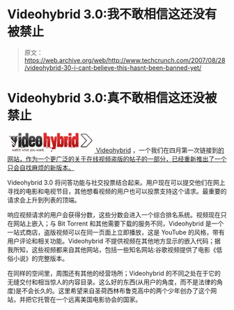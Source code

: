 # Videohybrid 3.0:我不敢相信这还没有被禁止

> 原文：<https://web.archive.org/web/http://www.techcrunch.com/2007/08/28/videohybrid-30-i-cant-believe-this-hasnt-been-banned-yet/>

# Videohybrid 3.0:真不敢相信这还没被禁止

[![videohybrid.jpg](img/a3adeb414a05fb6fd84803e7f8c3941e.png) ](https://web.archive.org/web/20220701012434/http://www.crunchbase.com/company/videohybrid) [Videohybrid](https://web.archive.org/web/20220701012434/http://www.crunchbase.com/company/videohybrid) ，一个我们在四月第一次链接到[的网站，作为一个更广泛的关于在线视频盗版的帖子的一部分，已经重新推出了一个只会自找麻烦的新版本。](https://web.archive.org/web/20220701012434/http://www.beta.techcrunch.com/2007/04/04/forget-youtube-go-to-these-sites-if-you-want-hard-core-copyright-infringing-content/)

Videohybrid 3.0 将问答功能与社交投票结合起来。用户现在可以提交他们在网上寻找的电影和电视节目，其他想看视频的用户也可以投票支持这个请求。最重要的请求会上升到列表的顶端。

响应视频请求的用户会获得分数，这些分数会进入一个综合排名系统。视频现在只在网站上嵌入；与 Bit Torrent 和其他需要下载的服务不同，Videohybrid 是一个一站式商店，盗版视频可以在同一页面上立即播放，这是 YouTube 的风格，带有用户评论和相关功能。Videohybrid 不提供视频在其他地方显示的嵌入代码；据我所知，这些视频都来自其他网站，包括一些知名网站:谷歌视频提供了电影《低俗小说》的完整版本。

在同样的空间里，周围还有其他的经营场所；Videohybrid 的不同之处在于它的无缝交付和相当惊人的内容目录。这么好的东西(从用户的角度，而不是法律的角度)是不会长久的。这里希望来自圣荷西林布鲁克高中的两个少年创办了这个网站，并把它托管在一个远离美国电影协会的国家。